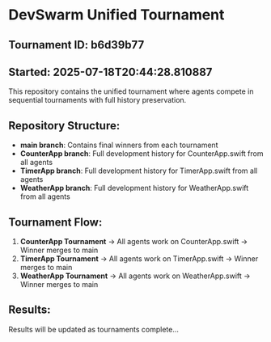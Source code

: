 # DevSwarm Unified Tournament

## Tournament ID: b6d39b77
## Started: 2025-07-18T20:44:28.810887

This repository contains the unified tournament where agents compete in sequential tournaments with full history preservation.

## Repository Structure:
- **main branch**: Contains final winners from each tournament
- **CounterApp branch**: Full development history for CounterApp.swift from all agents
- **TimerApp branch**: Full development history for TimerApp.swift from all agents  
- **WeatherApp branch**: Full development history for WeatherApp.swift from all agents

## Tournament Flow:
1. **CounterApp Tournament** → All agents work on CounterApp.swift → Winner merges to main
2. **TimerApp Tournament** → All agents work on TimerApp.swift → Winner merges to main
3. **WeatherApp Tournament** → All agents work on WeatherApp.swift → Winner merges to main

## Results:
Results will be updated as tournaments complete...
